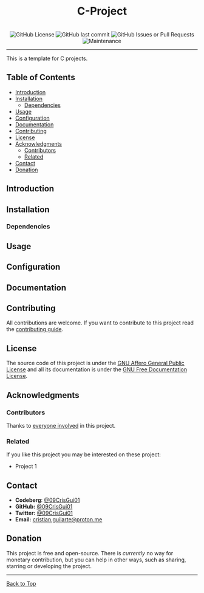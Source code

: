 <a name="top"></a>
<div align="center">
    <h1>C-Project</h1>
    <br>
    <img alt="GitHub License" src="https://img.shields.io/github/license/09CrisGui01/C-project-template?style=flat-square&color=blue">
    <img alt="GitHub last commit" src="https://img.shields.io/github/last-commit/09CrisGui01/C-project-template?style=flat-square">
    <img alt="GitHub Issues or Pull Requests" src="https://img.shields.io/github/issues/09CrisGui01/C-project-template?style=flat-square">
    <img alt="Maintenance" src="https://img.shields.io/maintenance/yes/2024?style=flat-square">
    <hr/>
</div>

This is a template for C projects.

## Table of Contents
- [Introduction](#introduction)
- [Installation](#installation)
    - [Dependencies](#dependencies)
- [Usage](#usage)
- [Configuration](#configuration)
- [Documentation](#documentation)
- [Contributing](#contributing)
- [License](#license)
- [Acknowledgments](#acknowledgments)
    - [Contributors](#contributors)
    - [Related](#related)
- [Contact](#contact)
- [Donation](#donation)

## Introduction

## Installation
### Dependencies

## Usage

## Configuration

## Documentation

## Contributing
All contributions are welcome. If you want to contribute to this project read the [contributing guide](CONTRIBUTING.md).

## License
The source code of this project is under the [GNU Affero General Public License](https://www.gnu.org/licenses/agpl-3.0.html) and all its documentation is under the [GNU Free Documentation License](https://www.gnu.org/licenses/fdl-1.3.html).

## Acknowledgments

### Contributors
Thanks to [everyone involved](CONTRIBUTORS.md) in this project.

### Related
If you like this project you may be interested on these project:
- Project 1

## Contact
- **Codeberg**: [@09CrisGui01](https://codeberg.org/09CrisGui01)
- **GitHub:** [@09CrisGui01](https://github.com/09CrisGui01)
- **Twitter:** [@09CrisGui01](https://x.com/09CrisGui01)
- **Email:** [cristian.guilarte@proton.me](mailto:cristian.guilarte@proton.me)

## Donation
This project is free and open-source. There is *currently* no way for monetary contribution, but you can help in other ways, such as sharing, starring or developing the project.

---
[Back to Top](#top)
